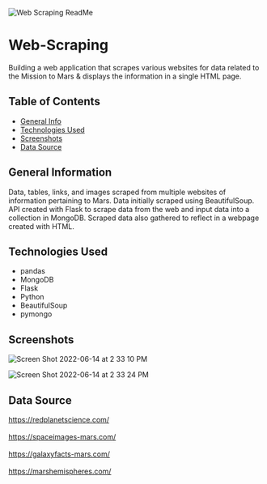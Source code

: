 ![Web Scraping ReadMe](https://user-images.githubusercontent.com/93561950/169629311-0ded913a-408f-4ac6-9ee4-25f908442742.png)

# Web-Scraping
Building a web application that scrapes various websites for data related to the Mission to Mars &amp; displays the information in a single HTML page.

## Table of Contents
* [General Info](#general-information)
* [Technologies Used](#technologies-used)
* [Screenshots](#screenshots)
* [Data Source](#data-source) 


## General Information
Data, tables, links, and images scraped from multiple websites of information pertaining to Mars. Data initially scraped using BeautifulSoup. API created with Flask to scrape data from the web and input data into a collection in MongoDB. Scraped data also gathered to reflect in a webpage created with HTML. 

## Technologies Used
- pandas
- MongoDB
- Flask
- Python
- BeautifulSoup
- pymongo

## Screenshots

![Screen Shot 2022-06-14 at 2 33 10 PM](https://user-images.githubusercontent.com/93561950/173674021-7eb081b1-864d-47f0-8df8-a89788b30045.png)

![Screen Shot 2022-06-14 at 2 33 24 PM](https://user-images.githubusercontent.com/93561950/173674058-fad6103d-fb4b-471d-abfd-886d1fe0579f.png)


## Data Source
https://redplanetscience.com/
<br></br>
https://spaceimages-mars.com/
<br></br>
https://galaxyfacts-mars.com/
<br></br>
https://marshemispheres.com/
